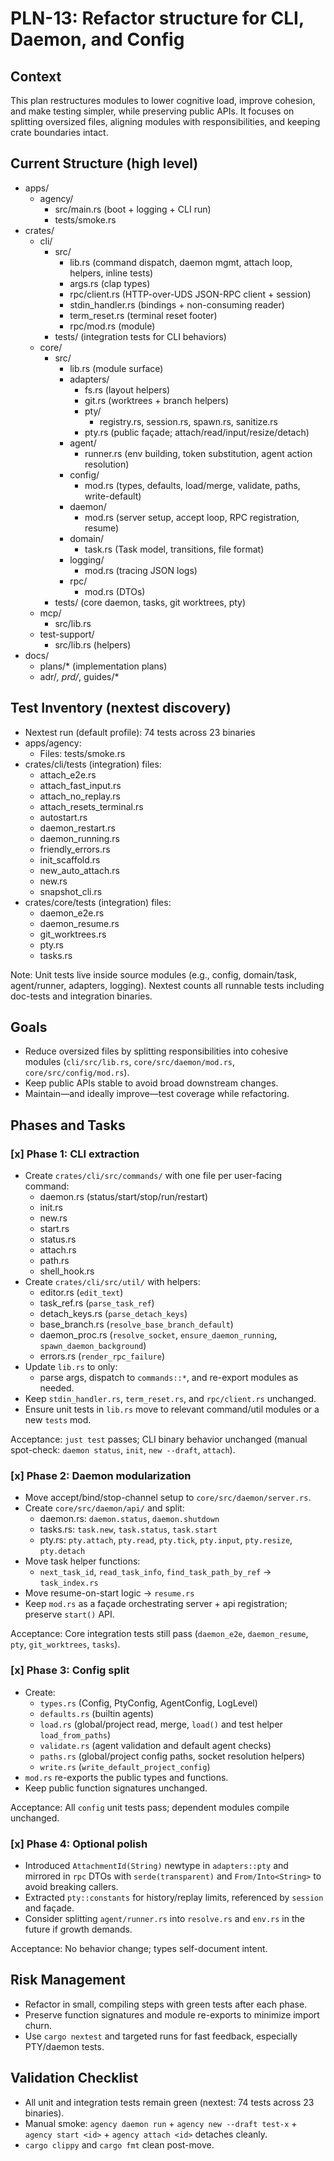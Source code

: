 # PLN-13: Refactor structure for CLI, Daemon, and Config

## Context

This plan restructures modules to lower cognitive load, improve cohesion, and make testing simpler, while preserving public APIs. It focuses on splitting oversized files, aligning modules with responsibilities, and keeping crate boundaries intact.

## Current Structure (high level)

- apps/
  - agency/
    - src/main.rs (boot + logging + CLI run)
    - tests/smoke.rs
- crates/
  - cli/
    - src/
      - lib.rs (command dispatch, daemon mgmt, attach loop, helpers, inline tests)
      - args.rs (clap types)
      - rpc/client.rs (HTTP-over-UDS JSON-RPC client + session)
      - stdin_handler.rs (bindings + non-consuming reader)
      - term_reset.rs (terminal reset footer)
      - rpc/mod.rs (module)
    - tests/ (integration tests for CLI behaviors)
  - core/
    - src/
      - lib.rs (module surface)
      - adapters/
        - fs.rs (layout helpers)
        - git.rs (worktrees + branch helpers)
        - pty/
          - registry.rs, session.rs, spawn.rs, sanitize.rs
        - pty.rs (public façade; attach/read/input/resize/detach)
      - agent/
        - runner.rs (env building, token substitution, agent action resolution)
      - config/
        - mod.rs (types, defaults, load/merge, validate, paths, write-default)
      - daemon/
        - mod.rs (server setup, accept loop, RPC registration, resume)
      - domain/
        - task.rs (Task model, transitions, file format)
      - logging/
        - mod.rs (tracing JSON logs)
      - rpc/
        - mod.rs (DTOs)
    - tests/ (core daemon, tasks, git worktrees, pty)
  - mcp/
    - src/lib.rs
  - test-support/
    - src/lib.rs (helpers)
- docs/
  - plans/* (implementation plans)
  - adr/*, prd/*, guides/*

## Test Inventory (nextest discovery)

- Nextest run (default profile): 74 tests across 23 binaries
- apps/agency:
  - Files: tests/smoke.rs
- crates/cli/tests (integration) files:
  - attach_e2e.rs
  - attach_fast_input.rs
  - attach_no_replay.rs
  - attach_resets_terminal.rs
  - autostart.rs
  - daemon_restart.rs
  - daemon_running.rs
  - friendly_errors.rs
  - init_scaffold.rs
  - new_auto_attach.rs
  - new.rs
  - snapshot_cli.rs
- crates/core/tests (integration) files:
  - daemon_e2e.rs
  - daemon_resume.rs
  - git_worktrees.rs
  - pty.rs
  - tasks.rs

Note: Unit tests live inside source modules (e.g., config, domain/task, agent/runner, adapters, logging). Nextest counts all runnable tests including doc-tests and integration binaries.

## Goals

- Reduce oversized files by splitting responsibilities into cohesive modules (`cli/src/lib.rs`, `core/src/daemon/mod.rs`, `core/src/config/mod.rs`).
- Keep public APIs stable to avoid broad downstream changes.
- Maintain—and ideally improve—test coverage while refactoring.

## Phases and Tasks

### [x] Phase 1: CLI extraction

- Create `crates/cli/src/commands/` with one file per user-facing command:
  - daemon.rs (status/start/stop/run/restart)
  - init.rs
  - new.rs
  - start.rs
  - status.rs
  - attach.rs
  - path.rs
  - shell_hook.rs
- Create `crates/cli/src/util/` with helpers:
  - editor.rs (`edit_text`)
  - task_ref.rs (`parse_task_ref`)
  - detach_keys.rs (`parse_detach_keys`)
  - base_branch.rs (`resolve_base_branch_default`)
  - daemon_proc.rs (`resolve_socket`, `ensure_daemon_running`, `spawn_daemon_background`)
  - errors.rs (`render_rpc_failure`)
- Update `lib.rs` to only:
  - parse args, dispatch to `commands::*`, and re-export modules as needed.
- Keep `stdin_handler.rs`, `term_reset.rs`, and `rpc/client.rs` unchanged.
- Ensure unit tests in `lib.rs` move to relevant command/util modules or a new `tests` mod.

Acceptance: `just test` passes; CLI binary behavior unchanged (manual spot-check: `daemon status`, `init`, `new --draft`, `attach`).

### [x] Phase 2: Daemon modularization

- Move accept/bind/stop-channel setup to `core/src/daemon/server.rs`.
- Create `core/src/daemon/api/` and split:
  - daemon.rs: `daemon.status`, `daemon.shutdown`
  - tasks.rs: `task.new`, `task.status`, `task.start`
  - pty.rs: `pty.attach`, `pty.read`, `pty.tick`, `pty.input`, `pty.resize`, `pty.detach`
- Move task helper functions:
  - `next_task_id`, `read_task_info`, `find_task_path_by_ref` -> `task_index.rs`
- Move resume-on-start logic -> `resume.rs`
- Keep `mod.rs` as a façade orchestrating server + api registration; preserve `start()` API.

Acceptance: Core integration tests still pass (`daemon_e2e`, `daemon_resume`, `pty`, `git_worktrees`, `tasks`).

### [x] Phase 3: Config split

- Create:
  - `types.rs` (Config, PtyConfig, AgentConfig, LogLevel)
  - `defaults.rs` (builtin agents)
  - `load.rs` (global/project read, merge, `load()` and test helper `load_from_paths`)
  - `validate.rs` (agent validation and default agent checks)
  - `paths.rs` (global/project config paths, socket resolution helpers)
  - `write.rs` (`write_default_project_config`)
- `mod.rs` re-exports the public types and functions.
- Keep public function signatures unchanged.

Acceptance: All `config` unit tests pass; dependent modules compile unchanged.

### [x] Phase 4: Optional polish

- Introduced `AttachmentId(String)` newtype in `adapters::pty` and mirrored in `rpc` DTOs with `serde(transparent)` and `From/Into<String>` to avoid breaking callers.
- Extracted `pty::constants` for history/replay limits, referenced by `session` and façade.
- Consider splitting `agent/runner.rs` into `resolve.rs` and `env.rs` in the future if growth demands.

Acceptance: No behavior change; types self-document intent.

## Risk Management

- Refactor in small, compiling steps with green tests after each phase.
- Preserve function signatures and module re-exports to minimize import churn.
- Use `cargo nextest` and targeted runs for fast feedback, especially PTY/daemon tests.

## Validation Checklist

- All unit and integration tests remain green (nextest: 74 tests across 23 binaries).
- Manual smoke: `agency daemon run` + `agency new --draft test-x` + `agency start <id>` + `agency attach <id>` detaches cleanly.
- `cargo clippy` and `cargo fmt` clean post-move.
